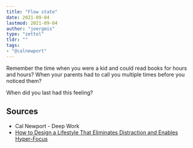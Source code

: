 ```yaml
---
title: "Flow state"
date: 2021-09-04
lastmod: 2021-09-04
author: "joergmis"
type: "zettel"
tldr: ""
tags:
- "@calnewport"
---
```


Remember the time when you were a kid and could read books for hours and hours?
When your parents had to call you multiple times before you noticed them?

When did you last had this feeling?

## Sources

- Cal Newport - Deep Work
- [How to Design a Lifestyle That Eliminates Distraction and Enables Hyper-Focus](https://anthony-moore.medium.com/how-to-design-a-lifestyle-that-eliminates-distraction-and-enables-hyper-focus-cde3b613b1ff)
